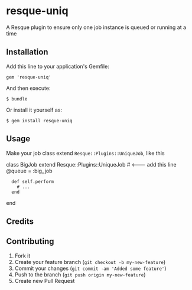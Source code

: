# resque-uniq

A Resque plugin to ensure only one job instance is queued or running at a time

## Installation

Add this line to your application's Gemfile:

    gem 'resque-uniq'

And then execute:

    $ bundle

Or install it yourself as:

    $ gem install resque-uniq

## Usage

Make your job class extend `Resque::Plugins::UniqueJob`, like this

   class BigJob
      extend Resque::Plugins::UniqueJob  # <--- add this line
      @queue = :big_job

      def self.perform
        # ...
      end
   end

## Credits

## Contributing

1. Fork it
2. Create your feature branch (`git checkout -b my-new-feature`)
3. Commit your changes (`git commit -am 'Added some feature'`)
4. Push to the branch (`git push origin my-new-feature`)
5. Create new Pull Request
